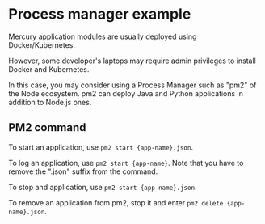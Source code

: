# Process manager example

Mercury application modules are usually deployed using Docker/Kubernetes.

However, some developer's laptops may require admin privileges to install Docker and Kubernetes.

In this case, you may consider using a Process Manager such as "pm2" of the Node ecosystem.
pm2 can deploy Java and Python applications in addition to Node.js ones.


## PM2 command

To start an application, use `pm2 start {app-name}.json`.

To log an application, use `pm2 start {app-name}`. Note that you have to remove the ".json" suffix from the command.

To stop and application, use `pm2 start {app-name}.json`.

To remove an application from pm2, stop it and enter `pm2 delete {app-name}.json`.
